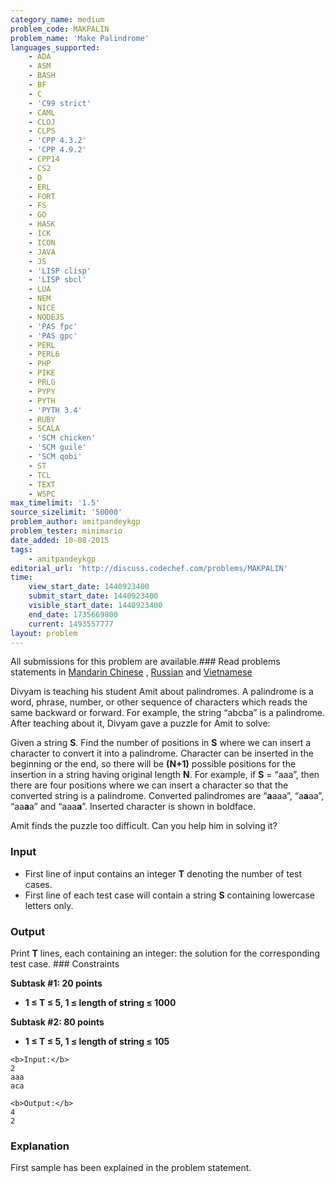 ```yaml
---
category_name: medium
problem_code: MAKPALIN
problem_name: 'Make Palindrome'
languages_supported:
    - ADA
    - ASM
    - BASH
    - BF
    - C
    - 'C99 strict'
    - CAML
    - CLOJ
    - CLPS
    - 'CPP 4.3.2'
    - 'CPP 4.9.2'
    - CPP14
    - CS2
    - D
    - ERL
    - FORT
    - FS
    - GO
    - HASK
    - ICK
    - ICON
    - JAVA
    - JS
    - 'LISP clisp'
    - 'LISP sbcl'
    - LUA
    - NEM
    - NICE
    - NODEJS
    - 'PAS fpc'
    - 'PAS gpc'
    - PERL
    - PERL6
    - PHP
    - PIKE
    - PRLG
    - PYPY
    - PYTH
    - 'PYTH 3.4'
    - RUBY
    - SCALA
    - 'SCM chicken'
    - 'SCM guile'
    - 'SCM qobi'
    - ST
    - TCL
    - TEXT
    - WSPC
max_timelimit: '1.5'
source_sizelimit: '50000'
problem_author: amitpandeykgp
problem_tester: minimario
date_added: 10-08-2015
tags:
    - amitpandeykgp
editorial_url: 'http://discuss.codechef.com/problems/MAKPALIN'
time:
    view_start_date: 1440923400
    submit_start_date: 1440923400
    visible_start_date: 1440923400
    end_date: 1735669800
    current: 1493557777
layout: problem
---
```

All submissions for this problem are available.###  Read problems statements in [Mandarin Chinese](http://www.codechef.com/download/translated/LTIME27/mandarin/MAKPALIN.pdf) , [Russian](http://www.codechef.com/download/translated/LTIME27/russian/MAKPALIN.pdf) and [Vietnamese](http://www.codechef.com/download/translated/LTIME27/vietnamese/MAKPALIN.pdf)

Divyam is teaching his student Amit about palindromes. A palindrome is a word, phrase, number, or other sequence of characters which reads the same backward or forward. For example, the string “abcba” is a palindrome. After teaching about it, Divyam gave a puzzle for Amit to solve:

Given a string **S**. Find the number of positions in **S** where we can insert a character to convert it into a palindrome. Character can be inserted in the beginning or the end, so there will be **(N+1)** possible positions for the insertion in a string having original length **N**. For example, if **S** = “aaa”, then there are four positions where we can insert a character so that the converted string is a palindrome. Converted palindromes are “**a**aaa”, “a**a**aa”, “aa**a**a” and “aaa**a**”. Inserted character is shown in boldface.

Amit finds the puzzle too difficult. Can you help him in solving it?

### Input

- First line of input contains an integer **T** denoting the number of test cases.
- First line of each test case will contain a string **S** containing lowercase letters only.

### Output

Print **T** lines, each containing an integer: the solution for the corresponding test case. ### Constraints

**Subtask #1: 20 points**

- **1 ≤ T ≤ 5, 1 ≤ length of string ≤ 1000**

**Subtask #2: 80 points**

- **1 ≤ T ≤ 5, 1 ≤ length of string ≤ 105**

```
<b>Input:</b>
2
aaa
aca

<b>Output:</b>
4
2

```
### Explanation

First sample has been explained in the problem statement.